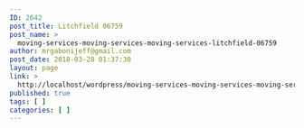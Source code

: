 ```yaml
---
ID: 2642
post_title: Litchfield 06759
post_name: >
  moving-services-moving-services-moving-services-litchfield-06759
author: mrgabonijeff@gmail.com
post_date: 2018-03-28 01:37:30
layout: page
link: >
  http://localhost/wordpress/moving-services-moving-services-moving-services-litchfield-06759/
published: true
tags: [ ]
categories: [ ]
---
```

